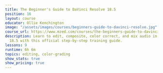 ```yaml
---
title: The Beginner's Guide to DaVinci Resolve 18.5
position: 16
layout: course
educator: Ollie Kenchington
image: "/assets/images/courses/beginners-guide-to-davinci-resolve.jpg"
course_url: https://www.mzed.com/courses/the-beginners-guide-to-davinci-resolve
description: Learn to edit, composite, color correct, and mix audio in DaVinci Resolve
  18.5 with this official step-by-step training guide.
lessons: 9
runtime: 6h 6m
topics: editing, color-grading
show_stats: true
show_pricing: true
---
```


